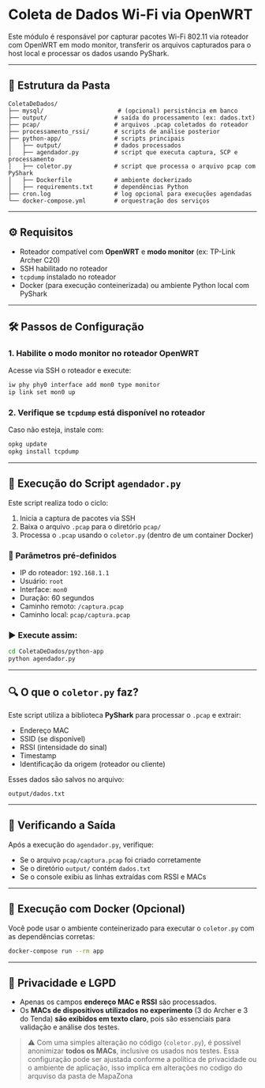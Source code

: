# Coleta de Dados Wi-Fi via OpenWRT

Este módulo é responsável por capturar pacotes Wi-Fi 802.11 via roteador com OpenWRT em modo monitor, transferir os arquivos capturados para o host local e processar os dados usando PyShark.

---

## 📁 Estrutura da Pasta

```
ColetaDeDados/
├── mysql/                     # (opcional) persistência em banco
├── output/                   # saída do processamento (ex: dados.txt)
├── pcap/                     # arquivos .pcap coletados do roteador
├── processamento_rssi/       # scripts de análise posterior
├── python-app/               # scripts principais
│   ├── output/               # dados processados
│   ├── agendador.py          # script que executa captura, SCP e processamento
│   ├── coletor.py            # script que processa o arquivo pcap com PyShark
│   ├── Dockerfile            # ambiente dockerizado
│   ├── requirements.txt      # dependências Python
├── cron.log                  # log opcional para execuções agendadas
└── docker-compose.yml        # orquestração dos serviços
```

---

## ⚙️ Requisitos

- Roteador compatível com **OpenWRT** e **modo monitor** (ex: TP-Link Archer C20)
- SSH habilitado no roteador
- `tcpdump` instalado no roteador
- Docker (para execução conteinerizada) ou ambiente Python local com PyShark

---

## 🛠️ Passos de Configuração

### 1. Habilite o modo monitor no roteador OpenWRT

Acesse via SSH o roteador e execute:

```bash
iw phy phy0 interface add mon0 type monitor
ip link set mon0 up
```

### 2. Verifique se `tcpdump` está disponível no roteador

Caso não esteja, instale com:

```bash
opkg update
opkg install tcpdump
```

---

## 🚀 Execução do Script `agendador.py`

Este script realiza todo o ciclo:

1. Inicia a captura de pacotes via SSH
2. Baixa o arquivo `.pcap` para o diretório `pcap/`
3. Processa o `.pcap` usando o `coletor.py` (dentro de um container Docker)

### 📌 Parâmetros pré-definidos

- IP do roteador: `192.168.1.1`
- Usuário: `root`
- Interface: `mon0`
- Duração: 60 segundos
- Caminho remoto: `/captura.pcap`
- Caminho local: `pcap/captura.pcap`

### ▶️ Execute assim:

```bash
cd ColetaDeDados/python-app
python agendador.py
```

---

## 🔍 O que o `coletor.py` faz?

Este script utiliza a biblioteca **PyShark** para processar o `.pcap` e extrair:

- Endereço MAC
- SSID (se disponível)
- RSSI (intensidade do sinal)
- Timestamp
- Identificação da origem (roteador ou cliente)

Esses dados são salvos no arquivo:

```
output/dados.txt
```

---

## 🧪 Verificando a Saída

Após a execução do `agendador.py`, verifique:

- Se o arquivo `pcap/captura.pcap` foi criado corretamente
- Se o diretório `output/` contém `dados.txt`
- Se o console exibiu as linhas extraídas com RSSI e MACs

---

## 🐳 Execução com Docker (Opcional)

Você pode usar o ambiente conteinerizado para executar o `coletor.py` com as dependências corretas:

```bash
docker-compose run --rm app
```

---

## 🔐 Privacidade e LGPD

- Apenas os campos **endereço MAC  e RSSI** são processados.
- Os **MACs de dispositivos utilizados no experimento** (3 do Archer e 3 do Tenda) **são exibidos em texto claro**, pois são essenciais para validação e análise dos testes.

> ⚠️ Com uma simples alteração no código (`coletor.py`), é possível anonimizar **todos os MACs**, inclusive os usados nos testes. Essa configuração pode ser ajustada conforme a política de privacidade ou o ambiente de aplicação, isso implica em alterações no codigo do arquviso da pasta de MapaZona
